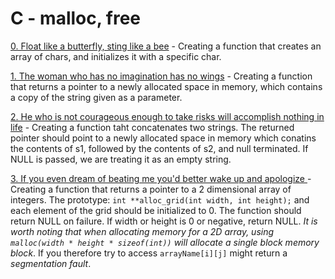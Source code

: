 # C - malloc, free

[0. Float like a butterfly, sting like a bee](./0-create_array.c) - Creating a function that creates an array of chars, and initializes it with a specific char.


[1. The woman who has no imagination has no wings](./1-strdup.c) - Creating a function that returns a pointer to a newly allocated space in memory, which contains a copy of the string given as a parameter.


[2. He who is not courageous enough to take risks will accomplish nothing in life](./str_concat.c) - Creating a function taht concatenates two strings. The returned pointer should point to a newly allocated space in memory which conatins the contents of s1, followed by the contents of s2, and null terminated. If NULL is passed, we are treating it as an empty string.


[3. If you even dream of beating me you'd better wake up and apologize
](./3-alloc_grid.c) - Creating a function that returns a pointer to a 2 dimensional array of integers. The prototype: `int **alloc_grid(int width, int height);` and each element of the grid should be initialized to 0. The function should return NULL on failure. If width or height is 0 or negative, return NULL. *It is worth noting that when allocating memory for a 2D array, using `malloc(width * height * sizeof(int))` will allocate a single block memory block*. If you therefore try to access `arrayName[i][j]` might return a *segmentation fault*.


